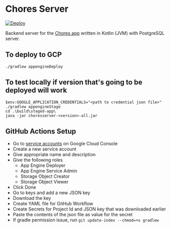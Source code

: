 # Chores Server

[![Deploy](https://github.com/ramitsuri/chores-server/actions/workflows/deploy.yml/badge.svg?branch=main)](https://github.com/ramitsuri/chores-server/actions/workflows/deploy.yml)

Backend server for the [Chores app](https://github.com/ramitsuri/chores-client) written in Kotlin (JVM) with PostgreSQL server.

## To deploy to GCP
```
./gradlew appengineDeploy
```

## To test locally if version that's going to be deployed will work
```
$env:GOOGLE_APPLICATION_CREDENTIALS="<path to credential json file>"
./gradlew appengineStage
cd .\build\staged-app\
java -jar choresserver-<version>-all.jar
```

## GitHub Actions Setup
- Go to [service accounts](https://console.cloud.google.com/iam-admin/serviceaccounts) on Google Cloud Console
- Create a new service account
- Give appropriate name and description
- Give the following roles
  - App Engine Deployer
  - App Engine Service Admin
  - Storage Object Creator
  - Storage Object Viewer
- Click Done
- Go to keys and add a new JSON key
- Download the key
- Create YAML file for GitHub Workflow
- Create Secrets for Project Id and JSON key that was downloaded earlier
- Paste the contents of the json file as value for the secret
- If gradle permission issue, run `git update-index --chmod=+x gradlew`